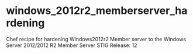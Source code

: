 # windows_2012r2_memberserver_hardening

Chef recipe for hardening Windows2012r2 Member server to the Windows Server 2012/2012 R2 Member Server STIG Release: 12

